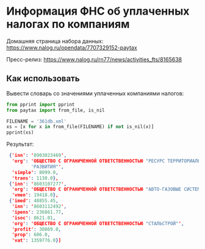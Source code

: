# Информация ФНС об уплаченных налогах по компаниям

Домашняя страница набора данных: <https://www.nalog.ru/opendata/7707329152-paytax>

Пресс-релиз: <https://www.nalog.ru/rn77/news/activities_fts/8165638>

## Как использовать

Вывести словарь со значениями уплаченных компаниями налогов: 

```python 
from pprint import pprint
from paytax import from_file, is_nil

FILENAME = '361db.xml'
xs = [x for x in from_file(FILENAME) if not is_nil(x)]
pprint(xs)
```

Результат:

```json
 {'inn': '8903023469',
  'org': 'ОБЩЕСТВО С ОГРАНИЧЕННОЙ ОТВЕТСТВЕННОСТЬЮ "РЕСУРС ТЕРРИТОРИАЛЬНОГО '
         'РАЗВИТИЯ"',
  'simple': 8099.0,
  'trans': 1130.0},
 {'inn': '8603107277',
  'org': 'ОБЩЕСТВО С ОГРАНИЧЕННОЙ ОТВЕТСТВЕННОСТЬЮ "АВТО-ГАЗОВЫЕ СИСТЕМЫ"',
  'vmen': 19418.0},
 {'imed': 48855.45,
  'inn': '8603112492',
  'ipens': 236861.77,
  'isoc': 8621.01,
  'org': 'ОБЩЕСТВО С ОГРАНИЧЕННОЙ ОТВЕТСТВЕННОСТЬЮ "СТАЛЬСТРОЙ"',
  'profit': 30869.0,
  'prop': 606.0,
  'vat': 1359776.0}]
```

